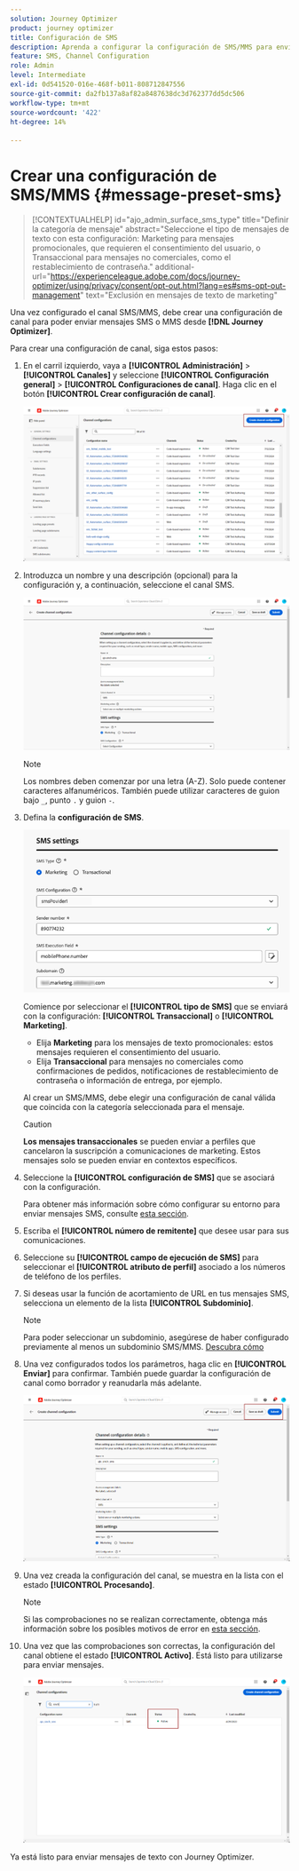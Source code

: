 ```yaml
---
solution: Journey Optimizer
product: journey optimizer
title: Configuración de SMS
description: Aprenda a configurar la configuración de SMS/MMS para enviar mensajes de texto con Journey Optimizer
feature: SMS, Channel Configuration
role: Admin
level: Intermediate
exl-id: 0d541520-016e-468f-b011-808712847556
source-git-commit: da2fb137a8af82a8487638dc3d762377dd5dc506
workflow-type: tm+mt
source-wordcount: '422'
ht-degree: 14%

---
```


# Crear una configuración de SMS/MMS {#message-preset-sms}

>[!CONTEXTUALHELP]
>id="ajo_admin_surface_sms_type"
>title="Definir la categoría de mensaje"
>abstract="Seleccione el tipo de mensajes de texto con esta configuración: Marketing para mensajes promocionales, que requieren el consentimiento del usuario, o Transaccional para mensajes no comerciales, como el restablecimiento de contraseña."
>additional-url="https://experienceleague.adobe.com/docs/journey-optimizer/using/privacy/consent/opt-out.html?lang=es#sms-opt-out-management" text="Exclusión en mensajes de texto de marketing"

Una vez configurado el canal SMS/MMS, debe crear una configuración de canal para poder enviar mensajes SMS o MMS desde **[!DNL Journey Optimizer]**.

Para crear una configuración de canal, siga estos pasos:

1. En el carril izquierdo, vaya a **[!UICONTROL Administración]** > **[!UICONTROL Canales]** y seleccione **[!UICONTROL Configuración general]** > **[!UICONTROL Configuraciones de canal]**. Haga clic en el botón **[!UICONTROL Crear configuración de canal]**.

   ![](assets/preset-create.png)

1. Introduzca un nombre y una descripción (opcional) para la configuración y, a continuación, seleccione el canal SMS.

   ![](assets/sms-create-surface.png)

   >[!NOTE]
   >
   > Los nombres deben comenzar por una letra (A-Z). Solo puede contener caracteres alfanuméricos. También puede utilizar caracteres de guion bajo `_`, punto `.` y guion `-`.

1. Defina la **configuración de SMS**.

   ![](assets/sms-surface-settings.png)

   Comience por seleccionar el **[!UICONTROL tipo de SMS]** que se enviará con la configuración: **[!UICONTROL Transaccional]** o **[!UICONTROL Marketing]**.

   * Elija **Marketing** para los mensajes de texto promocionales: estos mensajes requieren el consentimiento del usuario.
   * Elija **Transaccional** para mensajes no comerciales como confirmaciones de pedidos, notificaciones de restablecimiento de contraseña o información de entrega, por ejemplo.

   Al crear un SMS/MMS, debe elegir una configuración de canal válida que coincida con la categoría seleccionada para el mensaje.

   >[!CAUTION]
   >
   >**Los mensajes transaccionales** se pueden enviar a perfiles que cancelaron la suscripción a comunicaciones de marketing. Estos mensajes solo se pueden enviar en contextos específicos.

1. Seleccione la **[!UICONTROL configuración de SMS]** que se asociará con la configuración.

   Para obtener más información sobre cómo configurar su entorno para enviar mensajes SMS, consulte [esta sección](#create-api).

1. Escriba el **[!UICONTROL número de remitente]** &#x200B;que desee usar para sus comunicaciones.

1. Seleccione su **[!UICONTROL campo de ejecución de SMS]** para seleccionar el **[!UICONTROL atributo de perfil]** asociado a los números de teléfono de los perfiles.

1. Si deseas usar la función de acortamiento de URL en tus mensajes SMS, selecciona un elemento de la lista **[!UICONTROL Subdominio]**.

   >[!NOTE]
   >
   >Para poder seleccionar un subdominio, asegúrese de haber configurado previamente al menos un subdominio SMS/MMS. [Descubra cómo](sms-subdomains.md)

1. Una vez configurados todos los parámetros, haga clic en **[!UICONTROL Enviar]** para confirmar. También puede guardar la configuración de canal como borrador y reanudarla más adelante.

   ![](assets/sms-submit-surface.png)

1. Una vez creada la configuración del canal, se muestra en la lista con el estado **[!UICONTROL Procesando]**.

   >[!NOTE]
   >
   >Si las comprobaciones no se realizan correctamente, obtenga más información sobre los posibles motivos de error en [esta sección](../configuration/channel-surfaces.md).

1. Una vez que las comprobaciones son correctas, la configuración del canal obtiene el estado **[!UICONTROL Activo]**. Está listo para utilizarse para enviar mensajes.

   ![](assets/preset-active.png)

Ya está listo para enviar mensajes de texto con Journey Optimizer.
